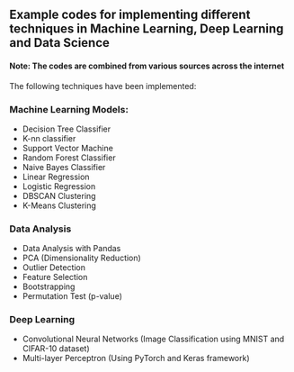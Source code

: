 ## Example codes for implementing different techniques in Machine Learning, Deep Learning and Data Science

#### Note: The codes are combined from various sources across the internet

The following techniques have been implemented:

### Machine Learning Models:

* Decision Tree Classifier
* K-nn classifier
* Support Vector Machine
* Random Forest Classifier
* Naive Bayes Classifier
* Linear Regression
* Logistic Regression
* DBSCAN Clustering
* K-Means Clustering

### Data Analysis

* Data Analysis with Pandas
* PCA (Dimensionality Reduction)
* Outlier Detection
* Feature Selection
* Bootstrapping
* Permutation Test (p-value)

### Deep Learning

* Convolutional Neural Networks (Image Classification using MNIST and CIFAR-10 dataset)
* Multi-layer Perceptron (Using PyTorch and Keras framework)
